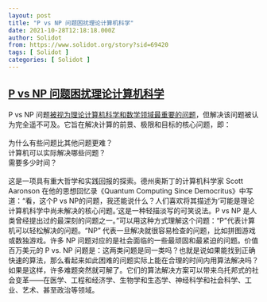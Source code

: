 ```yaml
---
layout: post
title: "P vs NP 问题困扰理论计算机科学"
date: 2021-10-28T12:18:18.000Z
author: Solidot
from: https://www.solidot.org/story?sid=69420
tags: [ Solidot ]
categories: [ Solidot ]
---
```

<!--1635423498000-->
[P vs NP 问题困扰理论计算机科学](https://www.solidot.org/story?sid=69420)
------

<div>
P vs NP 问题<a href="https://www.technologyreview.com/2021/10/27/1037123/p-np-theoretical-computer-science/" target="_blank">被视为理论计算机科学和数学领域最重要的问题</a>，但解决该问题被认为完全遥不可及。它旨在解决计算的前景、极限和目标的核心问题，即：<br><br>为什么有些问题比其他问题更难？<br>计算机可以实际解决哪些问题？<br>需要多少时间？<br><br>这是一项具有重大哲学和实践回报的探索。德州奥斯丁的计算机科学家 Scott Aaronson 在他的思想回忆录《Quantum Computing Since Democritus》中写道：“看，这个P vs NP的问题，我还能说什么？人们喜欢将其描述为‘可能是理论计算机科学中尚未解决的核心问题。’这是一种轻描淡写的可笑说法。P vs NP 是人类曾经提出过的最深刻的问题之一。”可以用这种方式理解这个问题：“P”代表计算机可以轻松解决的问题。“NP” 代表一旦解决就很容易检查的问题，比如拼图游戏或数独游戏。许多 NP 问题对应的是社会面临的一些最顽固和最紧迫的问题。价值百万美元的 P vs. NP 问题是：这两类问题是同一类吗？也就是说如果能找到正确快速的算法，那么看起来如此困难的问题实际上能在合理的时间内用算法解决吗？如果是这样，许多难题突然就可解了。它们的算法解决方案可以带来乌托邦式的社会变革——在医学、工程和经济学、生物学和生态学、神经科学和社会科学、工业、艺术、甚至政治等领域。
</div>
